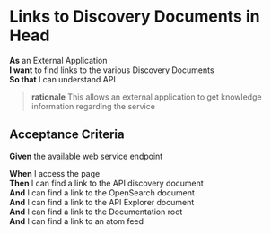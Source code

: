 <a name="LandingPage_DiscoveryDoc"></a>

Links to Discovery Documents in Head
====================================

**As** an External Application<br/>
**I want** to find links to the various Discovery Documents<br/>
**So that I** can understand API<br/>
		
> **rationale** This allows an external application to get knowledge information regarding the service

Acceptance Criteria
-------------------

**Given** the available web service endpoint

**When** I access the page<br>
**Then** I can find a link to the API discovery document<br>
**And** I can find a link to the OpenSearch document<br/>
**And** I can find a link to the API Explorer document<br/>
**And**	I can find a link to the Documentation root<br/>
**And**	I can find a link to an atom feed<br/>